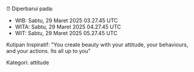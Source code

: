 ⏰ Diperbarui pada:
- WIB: Sabtu, 29 Maret 2025 03.27.45 UTC
- WITA: Sabtu, 29 Maret 2025 04.27.45 UTC
- WIT: Sabtu, 29 Maret 2025 05.27.45 UTC

Kutipan Inspiratif:
"You create beauty with your attitude, your behaviours, and your actions. Its all up to you"


Kategori: attitude

